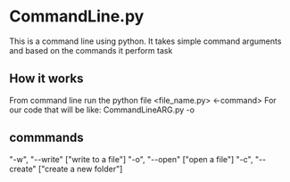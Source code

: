 # CommandLine.py
This is a command line using python. It takes simple command arguments and based on the commands it perform task
## How it works
From command line run the python file
 <file_name.py> <-command> 
 For our code that will be like:
  CommandLineARG.py -o
 ## commmands
 "-w", "--write" ["write to a file"]
 "-o", "--open"  ["open a file"]
 "-c", "--create" ["create a new folder"]